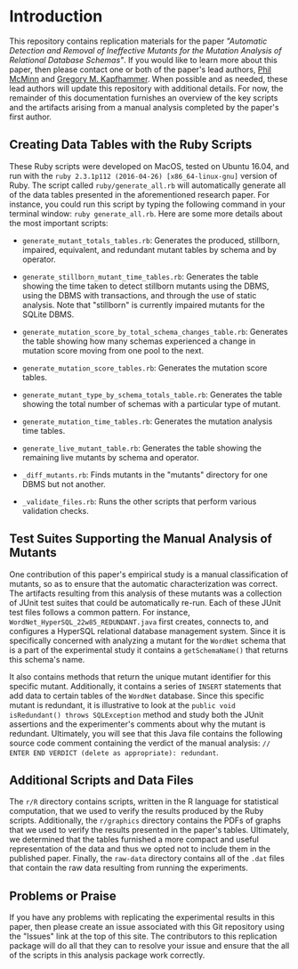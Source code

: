 # Introduction

This repository contains replication materials for the paper *"Automatic
Detection and Removal of Ineffective Mutants for the Mutation Analysis of
Relational Database Schemas"*. If you would like to learn more about this paper,
then please contact one or both of the paper's lead authors, [Phil
McMinn](http://mcminn.io/) and [Gregory M.
Kapfhammer](http://www.cs.allegheny.edu/sites/gkapfham/). When possible and as
needed, these lead authors will update this repository with additional details.
For now, the remainder of this documentation furnishes an overview of the key
scripts and the artifacts arising from a manual analysis completed by the
paper's first author.

## Creating Data Tables with the Ruby Scripts

These Ruby scripts were developed on MacOS, tested on Ubuntu 16.04, and run with
the `ruby 2.3.1p112 (2016-04-26) [x86_64-linux-gnu]` version of Ruby. The script
called `ruby/generate_all.rb` will automatically generate all of the data tables
presented in the aforementioned research paper. For instance, you could run this
script by typing the following command in your terminal window: `ruby
generate_all.rb`. Here are some more details about the most important scripts:

- `generate_mutant_totals_tables.rb`: Generates the produced, stillborn,
  impaired, equivalent, and redundant mutant tables by schema and by operator.

- `generate_stillborn_mutant_time_tables.rb`: Generates the table showing the
  time taken to detect stillborn mutants using the DBMS, using the DBMS with
  transactions, and through the use of static analysis. Note that "stillborn" is
  currently impaired mutants for the SQLite DBMS.

- `generate_mutation_score_by_total_schema_changes_table.rb`: Generates the
  table showing how many schemas experienced a change in mutation score moving
  from one pool to the next.

- `generate_mutation_score_tables.rb`: Generates the mutation score tables.

- `generate_mutant_type_by_schema_totals_table.rb`: Generates the table showing
  the total number of schemas with a particular type of mutant.

- `generate_mutation_time_tables.rb`: Generates the mutation analysis time tables.

- `generate_live_mutant_table.rb`: Generates the table showing the remaining
  live mutants by schema and operator.

- `_diff_mutants.rb`: Finds mutants in the "mutants" directory for one DBMS but
  not another.

- `_validate_files.rb`: Runs the other scripts that perform various validation
  checks.

## Test Suites Supporting the Manual Analysis of Mutants

One contribution of this paper's empirical study is a manual classification of
mutants, so as to ensure that the automatic characterization was correct. The
artifacts resulting from this analysis of these mutants was a collection of
JUnit test suites that could be automatically re-run. Each of these JUnit test
files follows a common pattern. For instance,
`WordNet_HyperSQL_22w85_REDUNDANT.java` first creates, connects to, and
configures a HyperSQL relational database management system. Since it is
specifically concerned with analyzing a mutant for the `WordNet` schema that is
a part of the experimental study it contains a `getSchemaName()` that returns
this schema's name.

It also contains methods that return the unique mutant identifier for this
specific mutant. Additionally, it contains a series of `INSERT` statements that
add data to certain tables of the `WordNet` database. Since this specific mutant
is redundant, it is illustrative to look at the `public void isRedundant()
throws SQLException` method and study both the JUnit assertions and the
experimenter's comments about why the mutant is redundant. Ultimately, you will
see that this Java file contains the following source code comment containing
the verdict of the manual analysis: `// ENTER END VERDICT (delete as
appropriate): redundant`.

## Additional Scripts and Data Files

The `r/R` directory contains scripts, written in the R language for statistical
computation, that we used to verify the results produced by the Ruby scripts.
Additionally, the `r/graphics` directory contains the PDFs of graphs that we
used to verify the results presented in the paper's tables. Ultimately, we
determined that the tables furnished a more compact and useful representation of
the data and thus we opted not to include them in the published paper. Finally,
the `raw-data` directory contains all of the `.dat` files that contain the raw
data resulting from running the experiments.

## Problems or Praise

If you have any problems with replicating the experimental results in this
paper, then please create an issue associated with this Git repository using the
"Issues" link at the top of this site. The contributors to this replication
package will do all that they can to resolve your issue and ensure that the
all of the scripts in this analysis package work correctly.
